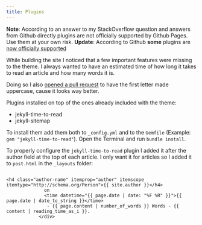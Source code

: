 ```yaml
---
title: Plugins
---
```


**Note**: According to an answer to my StackOverflow question and answers from Github directly plugins are not officially supported by Github Pages. Use them at your own risk.
**Update**: According to Github **some** plugins are [now officially supported](https://github.com/jekyll/jekyll/issues/325)

While building the site I noticed that a few important features were missing to the theme. I always wanted to have an estimated time of how long it takes to read an article and how many words it is.

Doing so I also [opened a pull request](https://github.com/gjtorikian/jekyll-time-to-read/pull/1) to have the first letter made uppercase, cause it looks way better.

Plugins installed on top of the ones already included with the theme:
- jekyll-time-to-read
- jekyll-sitemap

To install them add them both to `_config.yml` and to the `Gemfile` (Example: `gem "jekyll-time-to-read"`). Open the Terminal and run `bundle install`.

To properly configure the `jekyll-time-to-read` plugin I added it after the author field at the top of each article. I only want it for articles so I added it to `post.html` in the `_layouts` folder:

```

<h4 class="author-name" itemprop="author" itemscope itemtype="http://schema.org/Person">{{ site.author }}</h4>
              on
              <time datetime="{{ page.date | date: "%F %R" }}">{{ page.date | date_to_string }}</time>
               - {{ page.content | number_of_words }} Words - {{ content | reading_time_as_i }}.
            </div>
```